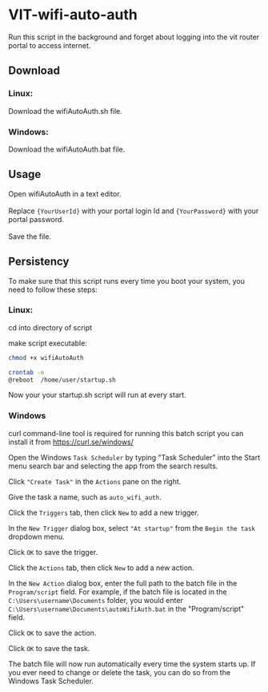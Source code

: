# VIT-wifi-auto-auth

Run this script in the background and forget about logging into the vit router portal to access internet.

## Download

### Linux:
Download the wifiAutoAuth.sh file.

### Windows:
Download the wifiAutoAuth.bat file.

## Usage

Open wifiAutoAuth in a text editor. \
\
Replace ```{YourUserId}``` with your portal login Id and ```{YourPassword}``` with your portal password. \
\
Save the file.


## Persistency 

To make sure that this script runs every time you boot your system, you need to follow these steps: 

### Linux:

cd into directory of script 

make script executable:
```sh
chmod +x wifiAutoAuth
```

```sh
crontab -e
@reboot  /home/user/startup.sh
```
Now your your startup.sh script will run at every start.

### Windows
curl command-line tool is required for running this batch script
you can install it from https://curl.se/windows/

Open the Windows ``Task Scheduler`` by typing "Task Scheduler" into the Start menu search bar and selecting the app from the search results.

Click ``"Create Task"`` in the ``Actions`` pane on the right.

Give the task a name, such as ``auto_wifi_auth``.

Click the ``Triggers`` tab, then click ``New`` to add a new trigger.

In the ``New Trigger`` dialog box, select ``"At startup"`` from the ``Begin the task`` dropdown menu.

Click ``OK`` to save the trigger.

Click the ``Actions`` tab, then click ``New`` to add a new action.

In the ``New Action`` dialog box, enter the full path to the batch file in the ``Program/script`` field. For example, if the batch file is located in the ``C:\Users\username\Documents`` folder, you would enter ``C:\Users\username\Documents\autoWifiAuth.bat`` in the "Program/script" field.

Click ``OK`` to save the action.

Click ``OK`` to save the task.

The batch file will now run automatically every time the system starts up. If you ever need to change or delete the task, you can do so from the Windows Task Scheduler.

